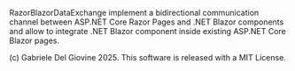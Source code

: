 RazorBlazorDataExchange implement a bidirectional communication channel between ASP.NET Core Razor Pages and .NET Blazor components and allow to integrate .NET Blazor component inside existing ASP.NET Core Blazor pages.
<p>(c) Gabriele Del Giovine 2025. This software is released with a MIT License.
